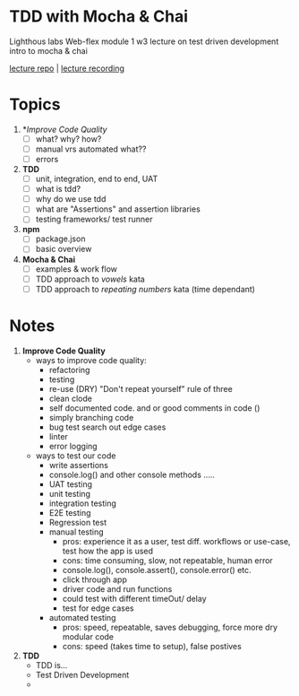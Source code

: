 # TDD with Mocha & Chai
Lighthous labs Web-flex module 1 w3 lecture on test driven development intro to mocha &amp; chai

[lecture repo](https://github.com/ermurray/tdd-mocha-chai) | [lecture recording](https://vimeo.com/742494611/98fcbeb19e)

# Topics
1. **Improve Code Quality*
    - [ ] what? why? how?
    - [ ] manual vrs automated what??
    - [ ] errors

2. **TDD**
    -  [ ] unit, integration, end to end, UAT 
    -  [ ] what is tdd?
    -  [ ] why do we use tdd
    -  [ ] what are "Assertions" and assertion libraries
    -  [ ] testing frameworks/ test runner

3. **npm**
    -  [ ] package.json
    -  [ ] basic overview

4. **Mocha & Chai**
    -  [ ] examples & work flow 
    -  [ ] TDD approach to *vowels* kata
    -  [ ] TDD approach to *repeating numbers* kata (time dependant)

# Notes

1. **Improve Code Quality**
    - ways to improve code quality:
      - refactoring
      - testing
      - re-use (DRY) "Don't repeat yourself" rule of three
      - clean clode
      - self documented code. and or good comments in code ()
      - simply branching code
      - bug test search out edge cases
      - linter
      - error logging
    - ways to test our code
      - write assertions
      - console.log() and other console methods .....
      - UAT testing 
      - unit testing
      - integration testing
      - E2E testing
      - Regression test
      - manual testing
        - pros: experience it as a user, test diff. workflows or use-case, test how the app is used
        - cons: time consuming, slow, not repeatable, human error
        - console.log(), console.assert(), console.error() etc.
        - click through app
        - driver code and run functions
        - could test with different timeOut/ delay
        - test for edge cases
      - automated testing
        - pros: speed, repeatable, saves debugging, force more dry modular code
        - cons: speed (takes time to setup), false postives
2. **TDD**
    - TDD is...
     - Test Driven Development
     -